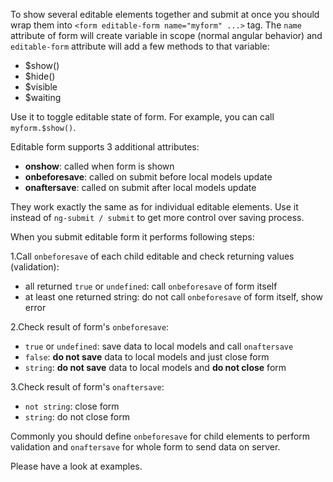 To show several editable elements together and submit at once you should wrap them into `<form editable-form name="myform" ...>` tag. The `name` attribute of form will create variable in scope (normal angular behavior) and `editable-form` attribute will add a few methods to that variable: 

- $show()
- $hide()
- $visible
- $waiting

Use it to toggle editable state of form. For example, you can call `myform.$show()`.

Editable form supports 3 additional attributes: 

- **onshow**: called when form is shown
- **onbeforesave**: called on submit before local models update
- **onaftersave**: called on submit after local models update

They work exactly the same as for individual editable elements. Use it instead of `ng-submit / submit` to get more control over saving process. 

When you submit editable form it performs following steps:

1.Call `onbeforesave` of each child editable and check returning values (validation):

  - all returned `true` or `undefined`:  call `onbeforesave` of form itself
  - at least one returned string: do not call `onbeforesave` of form itself, show error

2.Check result of form's `onbeforesave`:

  - `true` or `undefined`: save data to local models and call `onaftersave`
  - `false`: **do not save** data to local models and just close form
  - `string`: **do not save** data to local models and **do not close** form

3.Check result of form's `onaftersave`:

  - `not string`: close form
  - `string`: do not close form

Commonly you should define `onbeforesave` for child elements to perform validation and `onaftersave` for whole form to send data on server.

Please have a look at examples.